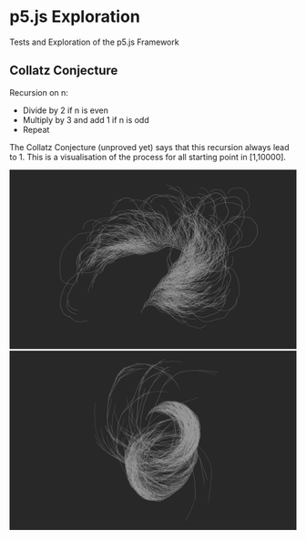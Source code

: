 # p5.js Exploration

Tests and Exploration of the p5.js Framework


## Collatz Conjecture

Recursion on n:
- Divide by 2 if n is even
- Multiply by 3 and add 1 if n is odd
- Repeat

The Collatz Conjecture (unproved yet) says that this recursion always lead to 1. This is a visualisation of the process for all starting point in [1,10000].

![alt text](collatz1.png "Collatz Conjecture Result 1")
![alt text](collatz2.png "Collatz Conjecture Result 2")
